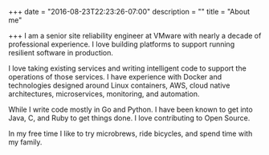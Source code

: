 +++
date = "2016-08-23T22:23:26-07:00"
description = ""
title = "About me"

+++
I am a senior site reliability engineer at VMware with nearly a decade of
professional experience. I love building platforms to support running resilient
software in production.

I love taking existing services and writing intelligent code to support the
operations of those services. I have experience with Docker and technologies
designed around Linux containers, AWS, cloud native architectures,
microservices, monitoring, and automation.

While I write code mostly in Go and Python. I have been known to get into
Java, C, and Ruby to get things done. I love contributing to Open Source.

In my free time I like to try microbrews, ride bicycles, and spend time with my
family.
